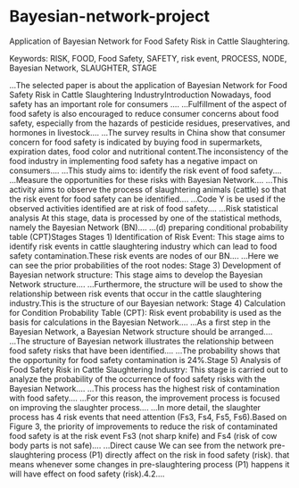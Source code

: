 # Bayesian-network-project
Application of Bayesian Network for Food Safety Risk in Cattle Slaughtering.

Keywords:
RISK, FOOD, Food Safety, SAFETY, risk event, PROCESS, NODE, Bayesian Network, SLAUGHTER, STAGE


...The selected paper is about the application of Bayesian Network for Food Safety Risk in Cattle Slaughtering IndustryIntroduction Nowadays, food safety has an important role for consumers ....
...Fulfillment of the aspect of food safety is also encouraged to reduce consumer concerns about food safety, especially from the hazards of pesticide residues, preservatives, and hormones in livestock....
...The survey results in China show that consumer concern for food safety is indicated by buying food in supermarkets, expiration dates, food color and nutritional content.The inconsistency of the food industry in implementing food safety has a negative impact on consumers....
...This study aims to: identify the risk event of food safety....
...Measure the opportunities for these risks with Bayesian Network....
...This activity aims to observe the process of slaughtering animals (cattle) so that the risk event for food safety can be identified....
...Code Y is be used if the observed activities identified are at risk of food safety....
...Risk statistical analysis At this stage, data is processed by one of the statistical methods, namely the Bayesian Network (BN)....
...(d) preparing conditional probability table (CPT)Stages Stages 1)  Identification of Risk Event: This stage aims to identify risk events in cattle slaughtering industry which can lead to food safety contamination.These risk events are nodes of our BN....
...Here we can see the prior probabilities of the root nodes: Stage 3)  Development of Bayesian network structure: This stage aims to develop the Bayesian Network structure....
...Furthermore, the structure will be used to show the relationship between risk events that occur in the cattle slaughtering industry.This is the structure of our Bayesian network: Stage 4)  Calculation for Condition Probability Table (CPT): Risk event probability is used as the basis for  calculations in the Bayesian Network....
...As a first step in the Bayesian Network, a Bayesian Network structure should be arranged....
...The structure of Bayesian network illustrates the relationship between food safety risks that have been identified....
...The probability shows that the opportunity for food safety contamination is 24%.Stage 5)  Analysis of Food Safety Risk in Cattle Slaughtering Industry: This stage is carried out to analyze the probability of the occurrence of food safety risks with the Bayesian Network....
...This process has the highest risk of contamination with food safety....
...For this reason, the improvement process is focused on improving the slaughter process....
...In more detail, the slaughter process has 4 risk events that need attention (Fs3, Fs4, Fs5, Fs6).Based on Figure 3, the priority of improvements to  reduce the risk of contaminated food safety is at the risk event Fs3 (not sharp knife) and Fs4 (risk of cow body parts is not safe)....
...Direct cause We can see from the network pre-slaughtering process (P1) directly affect on the risk in food safety (risk). that means whenever some changes in pre-slaughtering process (P1) happens it will have effect on food safety (risk).4.2....
